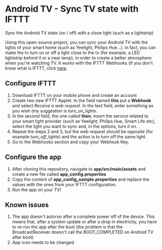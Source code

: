 # Android TV - Sync TV state with IFTTT
Sync the Android TV state (on / off) with a close light (such as a lightstrip)

Using this open-source project, you can sync your Android TV with the lights of your smart home (such as Yeelight, Philips Hue…). In fact, you can make the tv turn on or off a light close to the tv (for example, a LED lightstrip behind it or a near lamp), in order to create a better atmosphere when you're watching TV.
It works with the IFTTT Webhooks (if you don't know what is IFTTT, click [here](https://ifttt.com/).

## Configure IFTTT
1. Download IFTTT on your mobile phone and create an account
2. Create two new IFTTT Applet. In the field named **this** put a **Webhook** and select <em>Receive a web request</em>. In the text field, enter something as you wish (my suggestion is <em>turn_on_lights</em>.
3. In the second field, the one called **then**, insert the service related to your smart light provider (such as Yeelight, Philips Hue, Smart Life etc), select the light you want to sync and, in the options, turn it on.
4. Repeat the steps 2 and 3, but the web request should be opposite (for example <em>turn_off_lights</em>) and the action is to turn off the same light.
5. Go to the Webhooks section and copy your Webhook Key.

## Configure the app
1. After cloning this repository, navigate to **app/src/main/assets** and create a new file called **app_config.properties**
2. Copy the content of **app_config_sample.properties** and replace the values with the ones from your IFTTT configuration.
3. Run the app on your TV!

## Known issues
1. The app doesn't autorun after a complete power off of the device. This means that, after a system update or after a drop in electricity, you have to re-run the app after the boot (the problem is that the BroadcastReceiver doesn't call the BOOT_COMPLETED on Android TV after boot)
2. App icon needs to be changed
